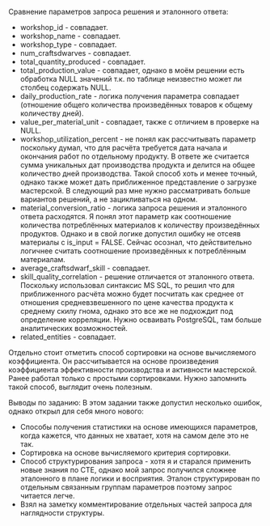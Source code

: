 Сравнение параметров запроса решения и эталонного ответа:

- workshop_id - совпадает.
- workshop_name - совпадает.
- workshop_type - совпадает.
- num_craftsdwarves - совпадает.
- total_quantity_produced - совпадает.
- total_production_value - совпадает, однако в моём решении есть обработка NULL значений т.к. по таблице неизвестно может ли столбец содержать NULL.
- daily_production_rate - логика получения параметра совпадает (отношение общего количества произведённых товаров к общему количеству дней). 
- value_per_material_unit - совпадает, также с отличием в проверке на NULL.
- workshop_utilization_percent - не понял как рассчитывать параметр поскольку думал, что для расчёта требуется дата начала и окончания работ по отдельному продукту. В ответе же считается сумма уникальных дат производства продукта и делится на общее количество дней производства. Такой способ хоть и менее точный, однако также может дать приближенное представление о загрузке мастерской. В следующий раз мне нужно рассматривать больше вариантов решений, а не зацикливаться на одном.
- material_conversion_ratio - логика запроса решения и эталонного ответа расходятся. Я понял этот параметр как соотношение количества потреблённых материалов к количеству произведённых продуктов. Однако и в свой логике допустил ошибку не отсеяв материалы с is_input = FALSE. Сейчас осознал, что действительно логичнее считать соотношение произведённых к потреблённым материалам.
- average_craftsdwarf_skill - совпадает.
- skill_quality_correlation - решение отличается от эталонного ответа. Поскольку использовал синтаксис MS SQL, то решил что для приближенного расчёта можно будет посчитать как среднее от отношения средневзвешенного по цене качества продукта к среднему скилу гнома, однако это все же не подхождит под определение корреляции. Нужно осваивать PostgreSQL, там больше аналитических возможностей.
- related_entities - совпадает.

Отдельно стоит отметить способ сортировки на основе вычисляемого коэффициента. Он рассчитывается на основе произведения коэффициента эффективности производства и активности мастерской. Ранее работал только с простыми сортировками. Нужно запомнить такой способ, выглядит очень полезным.


Выводы по заданию: 
В этом задании также допустил несколько ошибок, однако открыл для себя много нового:
- Способы получения статистики на основе имеющихся параметров, когда кажется, что данных не хватает, хотя на самом деле это не так. 
- Сортировка на основе вычисляемого критерия сортировки.
- Способ структурирования запроса - хотя я и старался применить новые знания по CTE, однако мой запрос получился сложнее эталонного в плане логики и восприятия. Эталон структурирован по отдельным связанным группам параметров поэтому запрос читается легче.
- Взял на заметку комментирование отдельных частей запроса для наглядности структуры.





